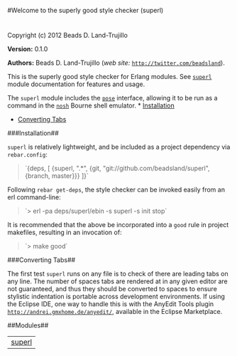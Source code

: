

#Welcome to the superly good style checker (superl)#


Copyright (c) 2012 Beads D. Land-Trujillo

__Version:__ 0.1.0

__Authors:__ Beads D. Land-Trujillo (_web site:_ [`http://twitter.com/beadsland`](http://twitter.com/beadsland)).

This is the superly good style checker for Erlang modules.
  See [`superl`](http://github.com/beadsland/superl/blob/master/doc/superl.md) module documentation for features and usage. 

The `superl` module includes the [`pose`](http://github.com/beadsland/pose) interface,
  allowing it to be run as a command in the [`nosh`](http://github.com/beadsland/nosh) Bourne shell 
emulator.  * [Installation](http://github.com/beadsland/superl/blob/master/doc/README.md#Installation)
 * [Converting Tabs](http://github.com/beadsland/superl/blob/master/doc/README.md#Converting_Tabs)
  

###<a name="Installation">Installation</a>##
 

`superl` is relatively lightweight, and be included as a project
  dependency via `rebar.config`: 
<blockquote> `{deps, [     {superl, ".*",       {git, "git://github.com/beadsland/superl", {branch, master}}}    ]}` </blockquote>
 

Following `rebar get-deps`, the style checker can be invoked easily 
from an erl command-line: 
<blockquote> `> erl -pa deps/superl/ebin -s superl -s init stop` </blockquote>
 

It is recommended that the above be incorporated into a `good` rule 
in project makefiles, resulting in an invocation of: 
<blockquote> `> make good` </blockquote>
 

###<a name="Converting_Tabs">Converting Tabs</a>##
 

The first test `superl` runs on any file is to check of there are 
leading tabs on any line.  The number of spaces tabs are rendered 
at in any given editor are not guaranteed, and thus they should be 
converted to spaces to ensure stylistic indentation is portable across 
development environments. If using the Eclipse IDE, one way to handle this is with the AnyEdit
  Tools plugin [`http://andrei.gmxhome.de/anyedit/`](http://andrei.gmxhome.de/anyedit/), available in the
  Eclipse Marketplace.

##Modules##


<table width="100%" border="0" summary="list of modules">
<tr><td><a href="http://github.com/beadsland/superl/blob/master/doc/superl.md" class="module">superl</a></td></tr></table>

